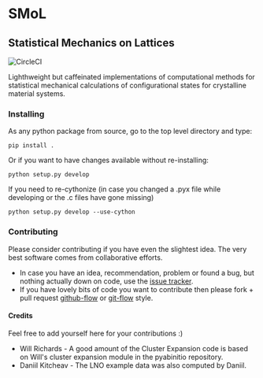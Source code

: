 # SMoL
## Statistical Mechanics on Lattices
![CircleCI](https://img.shields.io/circleci/build/gh/CederGroupHub/smol/master?logo=circleci&style=for-the-badge&token=96d0d7a959e1e12044ff45daa43218ae7fa4303e)

Lighthweight but caffeinated implementations of computational methods for statistical mechanical calculations of configurational states for crystalline material systems.

### Installing
As any python package from source, go to the top level directory and type:

    pip install .

Or if you want to have changes available without re-installing:

    python setup.py develop

If you need to re-cythonize (in case you changed a .pyx file while developing or the .c files have gone missing)

    python setup.py develop --use-cython

### Contributing
Please consider contributing if you have even the slightest idea. The very best software comes from collaborative efforts.
*   In case you have an idea, recommendation, problem or found a bug, but nothing actually down on code, use the [issue tracker](https://github.com/CederGroupHub/smol/issues).
*   If you have lovely bits of code you want to contribute then please fork + pull request [github-flow](https://guides.github.com/introduction/flow/) or [git-flow](https://nvie.com/posts/a-successful-git-branching-model/) style.

#### Credits
Feel free to add yourself here for your contributions :)
*   Will Richards - A good amount of the Cluster Expansion code is based on Will's cluster expansion module in the pyabinitio repository.
*   Daniil Kitcheav - The LNO example data was also computed by Daniil.
